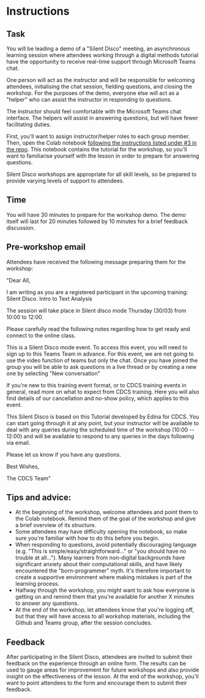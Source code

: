 # Instructions


## Task 
You will be leading a demo of a "Silent Disco" meeting, an asynchronous learning session where attendees working through a digital methods tutorial have the opportunity to receive real-time support through Microsoft Teams chat.

One person will act as the instructor and will be responsible for welcoming attendees, initialising the chat session, fielding questions, and closing the workshop. For the purposes of the demo, everyone else will act as a "helper" who can assist the instructor in responding to questions.
  
The instructor should feel comfortable with the Microsoft Teams chat interface. The helpers will assist in answering questions, but will have fewer facilitating duties.
  
First, you'll want to assign instructor/helper roles to each group member. Then, open the Colab notebook [following the instructions listed under #3 in the repo](https://github.com/DCS-training/IntroToTextAnalysis). This notebook contains the tutorial for the workshop, so you'll want to familiarise yourself with the lesson in order to prepare for answering questions.
  
Silent Disco workshops are appropriate for all skill levels, so be prepared to provide varying levels of support to attendees. 
  
## Time
You will have 30 minutes to prepare for the workshop demo. The demo itself will last for 20 minutes followed by 10 minutes for a brief feedback discussion.

## Pre-workshop email  

Attendees have received the following message preparing them for the workshop:  
  
"Dear All,     

I am writing as you are a registered participant in the upcoming training: Silent Disco. Intro to Text Analysis  

 The session will take place in Silent disco mode Thursday (30/03) from 10:00 to 12:00.

Please carefully read the following notes regarding how to get ready and connect to the online class.    

This is a Silent Disco mode event. To access this event, you will need to sign up to this Teams Team in advance. For this event, we are not going to use the video function of teams but only the chat. Once you have joined the group you will be able to ask questions in a live thread or by creating a new one by selecting "New conversation" 

If you're new to this training event format, or to CDCS training events in general, read more on what to expect from CDCS training. Here you will also find details of our cancellation and no-show policy, which applies to this event.  

This Silent Disco is based on this Tutorial developed by Edina for CDCS. You can start going through it at any point, but your instructor will be available to deal with any queries during the scheduled time of the workshop (10:00 -- 12:00) and will be available to respond to any queries in the days following via email.  

Please let us know if you have any questions. 

Best Wishes,  

The CDCS Team"

## Tips and advice:

- At the beginning of the workshop, welcome attendees and point them to the Colab notebook. Remind them of the goal of the workshop and give a brief overview of its structure.
- Some attendees may have difficulty opening the notebook, so make sure you're familiar with how to do this before you begin.
- When responding to questions, avoid potentially discouraging language (e.g. "This is simple/easy/straightforward..." or "you should have no trouble at all..."). Many learners from non-digital backgrounds have significant anxiety about their computational skills, and have likely encountered the "born-programmer" myth. It's therefore important to create a supportive environment where making mistakes is part of the learning process.
- Halfway through the workshop, you might want to ask how everyone is getting on and remind them that you're available for another X minutes to answer any questions.  
- At the end of the workshop, let attendees know that you're logging off, but that they will have access to all workshop materials, including the Github and Teams group, after the session concludes. 



## Feedback
After participating in the Silent Disco, attendees are invited to submit their feedback on the experience through an online form. The results can be used to gauge areas for improvement for future workshops and also provide insight on the effectiveness of the lesson. At the end of the workshop, you'll want to point attendees to the form and encourage them to submit their feedback.

